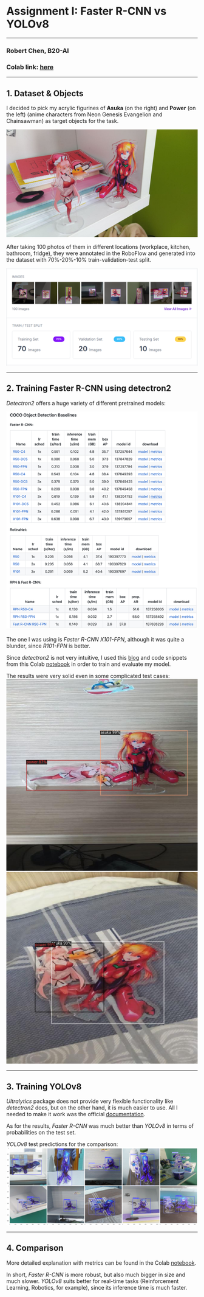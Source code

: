 # Assignment I: Faster R-CNN vs YOLOv8
____________________________________
### Robert Chen, B20-AI

### Colab link: [here](https://colab.research.google.com/drive/1X_KTitVSw64VgfHNMhG69WtlaiBDEEn6)
____________________________________
## 1. Dataset & Objects

I decided to pick my acrylic figurines of **Asuka** (on the right) and **Power** (on the left) (anime characters from Neon Genesis Evangelion and Chainsawman) as target objects for the task.

![asuka-power](images/asuka-power.jpg)

After taking 100 photos of them in different locations (workplace, kitchen, bathroom, fridge), they were annotated in the RoboFlow and generated into the dataset with 70%-20%-10% train-validation-test split.

![dataset](images/dataset.png)
____________________________________
## 2. Training Faster R-CNN using detectron2

*Detectron2* offers a huge variety of different pretrained models:

![detectron2](images/detectron2.png)

The one I was using is *Faster R-CNN X101-FPN*, although it was quite a blunder, since *R101-FPN* is better.

Since *detectron2* is not very intuitive, I used this [blog](https://blog.roboflow.com/how-to-train-detectron2/) and code snippets from this Colab [notebook](https://colab.research.google.com/github/roboflow-ai/notebooks/blob/main/notebooks/train-detectron2-segmentation-on-custom-data.ipynb#scrollTo=7S8y2W2AQvJq)
in order to train and evaluate my model.

The results were very solid even in some complicated test cases:
![rcnn-test1](images/rcnn-test1.png)
![rcnn-test2](images/rcnn-test2.png)
__________________________________
## 3. Training YOLOv8

*Ultralytics* package does not provide very flexible functionality like *detectron2* does, but on the other hand, it is much easier to use.
All I needed to make it work was the official [documentation](https://docs.ultralytics.com/python/).

As for the results, *Faster R-CNN* was much better than *YOLOv8* in terms of probabilities on the test set.

*YOLOv8* test predictions for the comparison:
![yolov8](images/yolov8.png)
__________________________________
## 4. Comparison

More detailed explanation with metrics can be found in the Colab [notebook](https://colab.research.google.com/drive/1X_KTitVSw64VgfHNMhG69WtlaiBDEEn6).

In short, *Faster R-CNN* is more robust, but also much bigger in size and much slower. *YOLOv8* suits better for real-time tasks (Reinforcement Learning, Robotics, for example), since its inference time is much faster.
